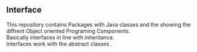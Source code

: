 ## Interface
This repository contains
Packages with Java classes and the showing the diffrent Object oriented Programing Components.<br />
Basically interfaces in line with inheritance. <br />
Interfaces work with the abstract classes .
